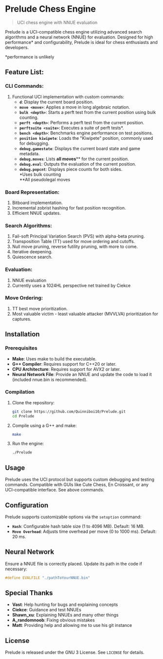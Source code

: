 # Prelude Chess Engine

> UCI chess engine with NNUE evaluation

Prelude is a UCI-compatible chess engine utilizing advanced search algorithms and a neural network (NNUE) for evaluation. Designed for high performance* and configurability, Prelude is ideal for chess enthusiasts and developers.

*performance is unlikely

## Feature List:

### CLI Commands:

1. Functional UCI implementation with custom commands:
   - **`d`**: Display the current board position.
   - **`move <move>`**: Applies a move in long algebraic notation.
   - **`bulk <depth>`**: Starts a perft test from the current position using bulk counting.
   - **`perft <depth>`**: Performs a perft test from the current position.
   - **`perftsuite <suite>`**: Executes a suite of perft tests*.
   - **`bench <depth>`**: Benchmarks engine performance on test positions.
   - **`position kiwipete`**: Loads the "Kiwipete" position, commonly used for debugging.
   - **`debug.gamestate`**: Displays the current board state and game metadata.
   - **`debug.moves`**: Lists **all moves**\*\* for the current position.
   - **`debug.eval`**: Outputs the evaluation of the current position.
   - **`debug.popcnt`**: Displays piece counts for both sides.  
*Uses bulk counting  
\*\*All pseudolegal moves  

### Board Representation:

1. Bitboard implementation.
2. Incremental zobrist hashing for fast position recognition.
3. Efficient NNUE updates.

### Search Algorithms:

1. Fail-soft Principal Variation Search (PVS) with alpha-beta pruning.
2. Transposition Table (TT) used for move ordering and cutoffs.
3. Null move pruning, reverse futility pruning, with more to come.
4. Iterative deepening.
5. Quiescence search.

### Evaluation:

1. NNUE evaluation
2. Currently uses a 1024HL perspective net trained by Ciekce

### Move Ordering:

1. TT best move prioritization.
2. Most valuable victim - least valuable attacker (MVVLVA) prioritization for captures.

## Installation

### Prerequisites

- **Make**: Uses make to build the executable.
- **G++ Compiler**: Requires support for C++20 or later.
- **CPU Architecture**: Requires support for AVX2 or later.
- **Neural Network File**: Provide an NNUE and update the code to load it (included nnue.bin is recommended).

### Compilation

1. Clone the repository:

   ```bash
   git clone https://github.com/Quinniboi10/Prelude.git
   cd Prelude
   ```

2. Compile using a G++ and make:

   ```bash
   make
   ```

3. Run the engine:

   ```bash
   ./Prelude
   ```

## Usage

Prelude uses the UCI protocol but supports custom debugging and testing commands. Compatible with GUIs like Cute Chess, En Croissant, or any UCI-compatible interface. See above commands.

## Configuration

Prelude supports customizable options via the `setoption` command:

- **`Hash`**: Configurable hash table size (1 to 4096 MB). Default: 16 MB.
- **`Move Overhead`**: Adjusts time overhead per move (0 to 1000 ms). Default: 20 ms.

## Neural Network

Ensure a NNUE file is correctly placed. Update its path in the code if necessary:

```cpp
#define EVALFILE "./pathToYourNNUE.bin"
```

## Special Thanks

- **Vast**: Help hunting for bugs and explaining concepts
- **Ciekce**: Guidance and test NNUEs
- **Shawn\_xu**: Explaining NNUEs and many other things
- **A\_randomnoob**: Fixing obvious mistakes
- **Matt**: Providing help and allowing me to use his git instance

## License

Prelude is released under the GNU 3 License. See `LICENSE` for details.
